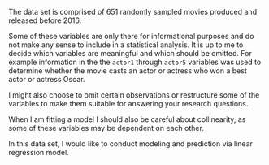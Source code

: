 The data set is comprised of 651 randomly sampled movies produced and released before 2016.

Some of these variables are only there for informational purposes and do not make any sense to include in a statistical analysis. It is up to me to decide which variables are meaningful and which should be omitted. For example information in the the `actor1` through `actor5` variables was used to determine whether the movie casts an actor or actress who won a best actor or actress Oscar.

I might also choose to omit certain observations or restructure some of the variables to make them suitable for answering your research questions.

When I am fitting a model I should also be careful about collinearity, as some of these variables may be dependent on each other.

In this data set, I would like to conduct modeling and prediction via linear regression model.
